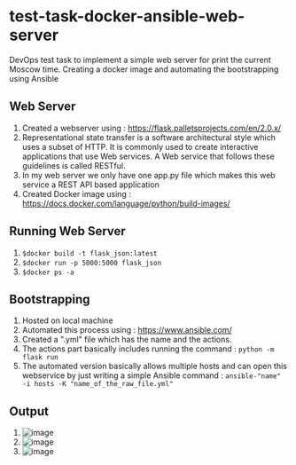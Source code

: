 # test-task-docker-ansible-web-server
DevOps test task to implement a simple web server for print the current Moscow time. Creating a docker image and automating the bootstrapping using Ansible

## Web Server
1. Created a webserver using : https://flask.palletsprojects.com/en/2.0.x/
2. Representational state transfer is a software architectural style which uses a subset of HTTP. It is commonly used to create interactive applications that use Web services. A Web service that follows these guidelines is called RESTful.
3. In my web server we only have one app.py file which makes this web service a REST API based application
4. Created Docker image using : https://docs.docker.com/language/python/build-images/

## Running Web Server
1. `$docker build -t flask_json:latest`
2. `$docker run -p 5000:5000 flask_json`
3. `$docker ps -a`


## Bootstrapping
1. Hosted on local machine
2. Automated this process using : https://www.ansible.com/
3. Created a ".yml" file which has the name and the actions.
4. The actions part basically includes running the command : `python -m flask run`
5. The automated version basically allows multiple hosts and can open this webservice by just writing a simple Ansible command : `ansible-"name" -i hosts -K "name_of_the_raw_file.yml"`


## Output
1. ![image](https://user-images.githubusercontent.com/50231750/120638304-a4817800-c478-11eb-923b-0cdbee0fbb68.png)
2. ![image](https://user-images.githubusercontent.com/50231750/120646968-be27bd00-c482-11eb-8bb4-61c88adaa623.png)
3. ![image](https://user-images.githubusercontent.com/50231750/120647051-d8fa3180-c482-11eb-8bc3-68bb94aa5e4b.png)


